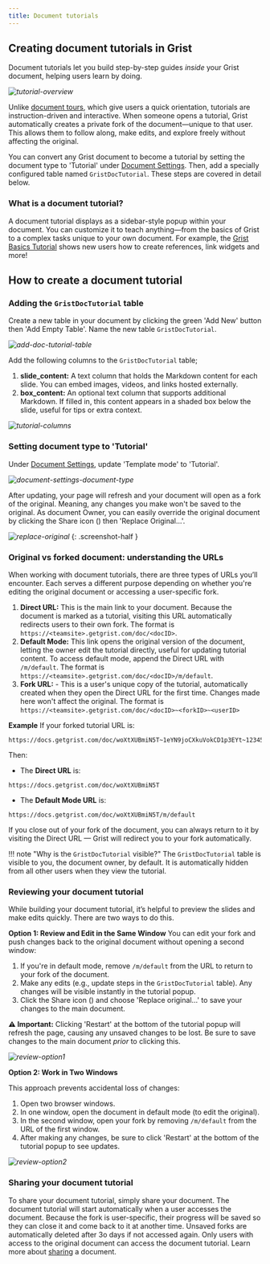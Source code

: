 ```yaml
---
title: Document tutorials
---
```


## Creating document tutorials in Grist

Document tutorials let you build step-by-step guides *inside* your Grist document, helping users learn by doing.

<span class="screenshot-large">*![tutorial-overview](images/document-tutorials/tutorial-overview.png)*</span>

Unlike [document tours](document-tours.md), which give users a quick orientation, tutorials are instruction-driven and interactive. When someone opens a tutorial, Grist automatically creates a private fork of the document—unique to that user. This allows them to follow along, make edits, and explore freely without affecting the original.

You can convert any Grist document to become a tutorial by setting the document type to 'Tutorial' under [Document Settings](document-settings.md). Then, add a specially configured table named `GristDocTutorial`. These steps are covered in detail below.

### What is a document tutorial?

A document tutorial displays as a sidebar-style popup within your document. You can customize it to teach anything—from the basics of Grist to a complex tasks unique to your own document. For example, the [Grist Basics Tutorial](https://templates.getgrist.com/doc/woXtXUBmiN5TGhoXCBGSBf) shows new users how to create references, link widgets and more!

## How to create a document tutorial

### Adding the `GristDocTutorial` table

Create a new table in your document by clicking the green 'Add New' button then 'Add Empty Table'. Name the new table `GristDocTutorial`.

<span class="screenshot-large">*![add-doc-tutorial-table](images/document-tutorials/add-doc-tutorial-table.png)*</span>

Add the following columns to the `GristDocTutorial` table;

1. **slide_content:** A text column that holds the Markdown content for each slide. You can embed images, videos, and links hosted externally.
2. **box_content:** An optional text column that supports additional Markdown. If filled in, this content appears in a shaded box below the slide, useful for tips or extra context.

<span class="screenshot-large">*![tutorial-columns](images/document-tutorials/tutorial-columns.png)*</span>

### Setting document type to 'Tutorial'

Under [Document Settings](document-settings.md), update 'Template mode' to 'Tutorial'.

<span class="screenshot-large">*![document-settings-document-type](images/document-tutorials/document-settings-document-type.png)*</span>

After updating, your page will refresh and your document will open as a fork of the original. Meaning, any changes you make won't be saved to the original. As document Owner, you can easily override the original document by clicking the Share icon (<span class="grist-icon" style="--icon: var(--icon-Share)"></span>) then 'Replace Original...'. 

<span class="screenshot-large">*![replace-original](images/document-tutorials/replace-original.png)*</span>
{: .screenshot-half }

### Original vs forked document: understanding the URLs

When working with document tutorials, there are three types of URLs you’ll encounter. Each serves a different purpose depending on whether you're editing the original document or accessing a user-specific fork.

1. **Direct URL:** This is the main link to your document. Because the document is marked as a tutorial, visiting this URL automatically redirects users to their own fork. The format is `https://<teamsite>.getgrist.com/doc/<docID>`.
2. **Default Mode:** This link opens the original version of the document, letting the owner edit the tutorial directly, useful for updating tutorial content. To access default mode, append the Direct URL with `/m/default`. The format is `https://<teamsite>.getgrist.com/doc/<docID>/m/default`.
3. **Fork URL:** - This is a user's unique copy of the tutorial, automatically created when they open the Direct URL for the first time. Changes made here won't affect the original. The format is `https://<teamsite>.getgrist.com/doc/<docID>~<forkID>~<userID>`

**Example**
If your forked tutorial URL is:
```
https://docs.getgrist.com/doc/woXtXUBmiN5T~1eYN9joCXkuVokCD1p3EYt~12345
```
Then:

- The **Direct URL** is:
```
https://docs.getgrist.com/doc/woXtXUBmiN5T
```

- The **Default Mode URL** is:
```
https://docs.getgrist.com/doc/woXtXUBmiN5T/m/default
```

If you close out of your fork of the document, you can always return to it by visiting the Direct URL — Grist will redirect you to your fork automatically.

!!! note "Why is the `GristDocTutorial` visible?"
    The `GristDocTutorial` table is visible to you, the document owner, by default. It is automatically hidden from all other users when they view the tutorial.

### Reviewing your document tutorial

While building your document tutorial, it’s helpful to preview the slides and make edits quickly. There are two ways to do this.

**Option 1: Review and Edit in the Same Window**
You can edit your fork and push changes back to the original document without opening a second window:

1. If you're in default mode, remove `/m/default` from the URL to return to your fork of the document.
2. Make any edits (e.g., update steps in the `GristDocTutorial` table). Any changes will be visible instantly in the tutorial popup.
3. Click the Share icon (<span class="grist-icon" style="--icon: var(--icon-Share)"></span>) and choose 'Replace original…' to save your changes to the main document.

**⚠️ Important:** Clicking 'Restart' at the bottom of the tutorial popup will refresh the page, causing any unsaved changes to be lost. Be sure to save changes to the main document *prior* to clicking this.

<span class="screenshot-large">*![review-option1](images/document-tutorials/review-option1.png)*</span>

**Option 2: Work in Two Windows**

This approach prevents accidental loss of changes:

1. Open two browser windows.
2. In one window, open the document in default mode (to edit the original).
3. In the second window, open your fork by removing `/m/default` from the URL of the first window.
4. After making any changes, be sure to click 'Restart' at the bottom of the tutorial popup to see updates.

<span class="screenshot-large">*![review-option2](images/document-tutorials/review-option2.png)*</span>

### Sharing your document tutorial

To share your document tutorial, simply share your document. The document tutorial will start automatically when a user accesses the document. Because the fork is user-specific, their progress will be saved so they can close it and come back to it at another time. Unsaved forks are automatically deleted after 3o days if not accessed again. Only users with access to the original document can access the document tutorial. Learn more about [sharing](sharing.md) a document.

